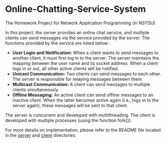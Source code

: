 # Online-Chatting-Service-System
The Homework Project for Network Application Programming (in NSYSU)

In this project, the server provides an online chat service, and multiple clients can send messages via the service provided by the server. The functions provided by the service are listed below:

* **User Login and Notification:** When a client wants to send messages to another client, it must first log in to the server. The server maintains the mapping between the user name and its socket address. When a client logs in or out, all other active clients will be notified.
* **Unicast Communication:** Two clients can send messages to each other. The server is responsible for relaying messages between them.
* **Multicast Communication:** A client can send messages to multiple clients simultaneously.
* **Offline Messaging:** An active client can send offline messages to an inactive client. When the latter becomes active again (i.e., logs in to the server again), these messages will be sent to that client.

The server is concurrent and developed with multithreading. The client is developed with multiple processes (using the function fork()).

For more details on implementation, please refer to the README file located in the [server](./server/README.txt) and [client](./client/README.txt) directories.

